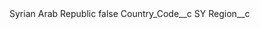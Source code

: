 <?xml version="1.0" encoding="UTF-8"?>
<CustomMetadata xmlns="http://soap.sforce.com/2006/04/metadata" xmlns:xsi="http://www.w3.org/2001/XMLSchema-instance" xmlns:xsd="http://www.w3.org/2001/XMLSchema">
    <label>Syrian Arab Republic</label>
    <protected>false</protected>
    <values>
        <field>Country_Code__c</field>
        <value xsi:type="xsd:string">SY</value>
    </values>
    <values>
        <field>Region__c</field>
        <value xsi:nil="true"/>
    </values>
</CustomMetadata>
